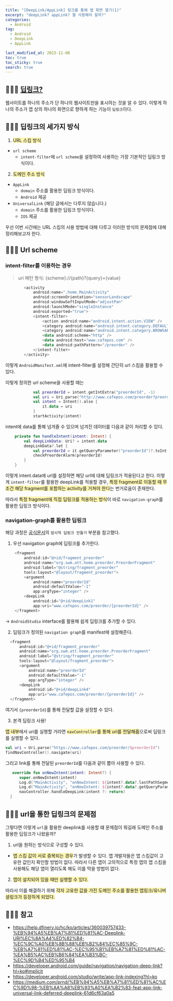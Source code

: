 ```yaml
---
title: "[DeepLink/AppLink] 링크를 통해 앱 화면 열기(1)"
excerpt: "deepLink? appLink? 뭘 사용해야 할까?"
categories:
  - Android
tag:
  - Android
  - DeepLink
  - AppLink

last_modified_at: 2023-11-08
toc: true
toc_sticky: true
search: true
---
```


## 👩🏻‍💻 [딥링크?](https://help.dfinery.io/hc/ko/articles/360039757433-%EB%94%A5%EB%A7%81%ED%81%AC-Deeplink-URI%EC%8A%A4%ED%82%B4-%EC%9C%A0%EB%8B%88%EB%B2%84%EC%85%9C-%EB%A7%81%ED%81%AC-%EC%95%B1%EB%A7%81%ED%81%AC-%EA%B5%AC%EB%B6%84%EA%B3%BC-%EC%9D%B4%ED%95%B4)

웹사이트를 하나의 주소가 단 하나의 웹사이트만을 표시하는 것을 알 수 있다. 이렇게 하나의 주소가 앱 상의 하나의 화면으로 향하게 하는 기능이 `딥링크`이다. 

## 👩🏻‍💻 딥링크의 세가지 방식
1. <span style = "background-color:#fff5b1">URL 스킴 방식</span>
  - `url scheme`
    - `intent-filter`에 `url scheme`을 설정하여 사용하는 가장 기본적인 딥링크 방식이다.

2. <span style = "background-color:#fff5b1">도메인 주소 방식</span>
  - `AppLink`
    - `domain` 주소를 활용한 딥링크 방식이다.
    - `Android` 제공
  - `UniversalLink` (해당 글에서는 다루지 않습니다.)
    - `domain` 주소를 활용한 딥링크 방식이다.
    - `IOS` 제공

우선 이번 시간에는 URL 스킴의 사용 방법에 대해 다루고 이러한 방식의 문제점에 대해 정리해보고자 한다.

## 👩🏻‍💻 Url scheme

### intent-filter를 이용하는 경우

> uri 패턴 형식: {scheme}://{path}?{query}={value}

```kotlin
        <activity
            android:name=".home.MainActivity"
            android:screenOrientation="sensorLandscape"
            android:windowSoftInputMode="adjustPan"
            android:launchMode="singleInstance"
            android:exported="true">
            <intent-filter>
                <action android:name="android.intent.action.VIEW" />
                <category android:name="android.intent.category.DEFAULT" />
                <category android:name="android.intent.category.BROWSABLE" />
                <data android:scheme="http" />
                <data android:host="www.cafepos.com" />
                <data android:pathPattern="/preorder" />
            </intent-filter>
        </activity>
```
이렇게 `AndroidManifest.xml`에 intent-filter를 설정해 간단히 url 스킴을 활용할 수 있다.

이렇게 정의한 url scheme을 사용할 때는
```kotlin
            val preorderId = intent.getIntExtra("preorderId", -1)
            val uri = Uri.parse("http://www.cafepos.com/preorder?preorderId=$preorderId")
            val intent = Intent().also {
                it.data = uri
            }
            startActivity(intent)
```
intent에 data를 통해 넘겨줄 수 있으며 넘겨진 데이터를 다음과 같이 처리할 수 있다.
```kotlin
    private fun handleIntent(intent: Intent) {
        val deepLinkData: Uri? = intent.data
        deepLinkData?.let {
            val preorderId = it.getQueryParameter("preorderId")?.toInt()
            checkPreorderAlarm(preorderId)
        }
    }
```

이렇게 intent.data에 url를 설정하면 해당 url에 대해 딥링크가 적용된다고 한다. 이렇게 `intent-filter`를 활용한 deepLink를 적용할 경우, <span style = "background-color:#fff5b1">특정 fragment로 이동할 때 무조건 해당 fragment를 포함하는 activity를 거쳐야 한다</span>는 번거로움이 존재한다.

따라서 <span style = "background-color:#fff5b1">특정 fragment에 직접 딥링크를 적용하는 방식</span>이 바로 `navigation-graph`를 활용한 딥링크 방식이다.

### navigation-graph를 활용한 딥링크
해당 과정은 [공식문서](https://developer.android.com/guide/navigation/navigation-deep-link?hl=ko#handle)의 `암시적 딥링크 만들기` 부분을 참고했다.

1. 우선 navigation graph에 딥링크를 추가한다.
  ```kotlin
      <fragment
          android:id="@+id/fragment_preorder"
          android:name="org.swm.att.home.preorder.PreorderFragment"
          android:label="@string/fragment_preorder"
          tools:layout="@layout/fragment_preorder">
          <argument
              android:name="preorderId"
              android:defaultValue="-1"
              app:argType="integer" />
          <deepLink
              android:id="@+id/deepLink1"
              app:uri="www.cafepos.com/preorder/{preorderId}" />
      </fragment>
  ```
-> `AndroidStudio` interface를 활용해 쉽게 딥링크를 추가할 수 있다.

2. 딥링크가 정의된 `navigation graph`를 manifest에 설정해준다.
  ```kotlin
    <fragment
        android:id="@+id/fragment_preorder"
        android:name="org.swm.att.home.preorder.PreorderFragment"
        android:label="@string/fragment_preorder"
        tools:layout="@layout/fragment_preorder">
        <argument
            android:name="preorderId"
            android:defaultValue="-1"
            app:argType="integer" />
        <deepLink
            android:id="@+id/deepLink4"
            app:uri="www.cafepos.com/preorder/{preorderId}" />
    </fragment>
  ```
  여기서 `{preorderId}`를 통해 전달할 값을 설정할 수 있다.

3. 본격 딥링크 사용!

  <span style = "background-color:#fff5b1">앱 내부</span>에서 uri를 실행할 거라면 <span style = "background-color:#fff5b1">`navController`를 통해 uri를 전달해줌</span>으로써 딥링크를 실행할 수 있다.

  ```kotlin
  val uri = Uri.parse("https://www.cafepos.com/preorder/$preorderId")
  findNavController().navigate(uri)
  ```

  그리고 link를 통해 전달된 `preorderId`를 다음과 같이 뽑아 사용할 수 있다.
  
  ```kotlin
     override fun onNewIntent(intent: Intent?) {
        super.onNewIntent(intent)
        Log.d("MainActivity", "onNewIntent: ${intent?.data?.lastPathSegment}")
        Log.d("MainActivity", "onNewIntent: ${intent?.data?.getQueryParameter("preorderId")}") // 'preorder?preorderId=$preorderId'일 경우
        navController.handleDeepLink(intent ?: return)
    }
  ```

## 👩🏻‍💻 url을 통한 딥링크의 문제점

그렇다면 이렇게 `url`을 활용한 deeplink를 사용할 떄 문제점이 뭐길래 도메인 주소를 활용한 딥링크가 나왔을까?

1. url을 원하는 방식으로 구성할 수 있다.
  - <span style = "background-color:#fff5b1">앱 스킴 값이 서로 중복되는 경우</span>가 발생할 수 있다. 앱 개발자들은 앱 스킴값이 고유한 값인지 확인할 방법이 없다. 따라서 다른 앱이 고의적으로 특정 앱의 앱 스킴을 사용해도 해당 앱이 열리도록 해도 이를 막을 방법이 없다.

2. <span style = "background-color:#fff5b1">앱이 설치되어 있을 때만 실행할 수 있다.</span>

따라서 이를 해결하기 위해 <span style = "background-color:#fff5b1">각자 고유한 값을 가진 도메인 주소를 활용한 앱링크/유니버셜링크가 등장하게 되었다.</span>

## 👩🏻‍💻 참고
- <https://help.dfinery.io/hc/ko/articles/360039757433-%EB%94%A5%EB%A7%81%ED%81%AC-Deeplink-URI%EC%8A%A4%ED%82%B4-%EC%9C%A0%EB%8B%88%EB%B2%84%EC%85%9C-%EB%A7%81%ED%81%AC-%EC%95%B1%EB%A7%81%ED%81%AC-%EA%B5%AC%EB%B6%84%EA%B3%BC-%EC%9D%B4%ED%95%B4>
- <https://developer.android.com/guide/navigation/navigation-deep-link?hl=ko#implicit>
- <https://developer.android.com/studio/write/app-link-indexing?hl=ko>
- <https://medium.com/prnd/%EB%94%A5%EB%A7%81%ED%81%AC%EC%9D%98-%EB%AA%A8%EB%93%A0%EA%B2%83-feat-app-link-universal-link-deferred-deeplink-61d6cf63a0a5>